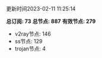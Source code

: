更新时间2023-02-11 11:25:14

**总订阅: 73**
**总节点: 887**
**有效节点: 279**
- v2ray节点: 146
- ss节点: 129
- trojan节点: 4

